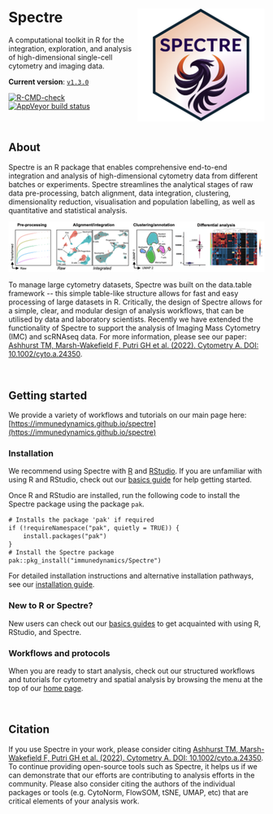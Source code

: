 # Spectre <img src="man/figures/SpectreFillWhite.png" align="right" width=250 style="margin-left: 10px;">

A computational toolkit in R for the integration, exploration, and analysis of high-dimensional single-cell cytometry and imaging data.

**Current version**: [`v1.3.0`](https://github.com/ImmuneDynamics/Spectre/releases)

[![R-CMD-check](https://github.com/ImmuneDynamics/Spectre/actions/workflows/check-standard.yaml/badge.svg)](https://github.com/ImmuneDynamics/Spectre/actions/workflows/check-standard.yaml)
[![AppVeyor build status](https://ci.appveyor.com/api/projects/status/akhvb8wub6d6xhtd?svg=true)](https://ci.appveyor.com/project/tomashhurst/spectre)

<br/>

## About



Spectre is an R package that enables comprehensive end-to-end integration and analysis of high-dimensional cytometry data from different batches or experiments. Spectre streamlines the analytical stages of raw data pre-processing, batch alignment, data integration, clustering, dimensionality reduction, visualisation and population labelling, as well as quantitative and statistical analysis. 

<img src="man/figures/Banner.png"/>

To manage large cytometry datasets, Spectre was built on the data.table framework -- this simple table-like structure allows for fast and easy processing of large datasets in R. Critically, the design of Spectre allows for a simple, clear, and modular design of analysis workflows, that can be utilised by data and laboratory scientists. Recently we have extended the functionality of Spectre to support the analysis of Imaging Mass Cytometry (IMC) and scRNAseq data. For more information, please see our paper: [Ashhurst TM, Marsh-Wakefield F, Putri GH et al. (2022). Cytometry A. DOI: 10.1002/cyto.a.24350](https://doi.org/10.1002/cyto.a.24350).

<br/>


## Getting started

We provide a variety of workflows and tutorials on our main page here: [https://immunedynamics.github.io/spectre](https://immunedynamics.github.io/spectre)

### Installation

We recommend using Spectre with [R](https://cran.r-project.org/mirrors.html) and [RStudio](https://www.rstudio.com/products/rstudio/download/#download). If you are unfamiliar with using R and RStudio, check out our [basics guide](https://immunedynamics.io/Spectre/articles/basics_guide.html) for help getting started.

Once R and RStudio are installed, run the following code to install the Spectre package using the package `pak`.

```         
# Installs the package 'pak' if required
if (!requireNamespace("pak", quietly = TRUE)) {
    install.packages("pak")
}
# Install the Spectre package
pak::pkg_install("immunedynamics/Spectre")
```

For detailed installation instructions and alternative installation pathways, see our [installation guide](https://immunedynamics.io/Spectre/articles/install/).

### New to R or Spectre?

New users can check out our [basics guides](https://immunedynamics.io/Spectre/articles/basics_guide.html) to get acquainted with using R, RStudio, and Spectre.

### Workflows and protocols

When you are ready to start analysis, check out our structured workflows and tutorials for cytometry and spatial analysis by browsing the menu at the top of our [home page](https://immunedynamics.io/spectre).

<br/>

## Citation

If you use Spectre in your work, please consider citing [Ashhurst TM, Marsh-Wakefield F, Putri GH et al. (2022). Cytometry A. DOI: 10.1002/cyto.a.24350](https://doi.org/10.1002/cyto.a.24350). To continue providing open-source tools such as Spectre, it helps us if we can demonstrate that our efforts are contributing to analysis efforts in the community. Please also consider citing the authors of the individual packages or tools (e.g. CytoNorm, FlowSOM, tSNE, UMAP, etc) that are critical elements of your analysis work.

<br/>

